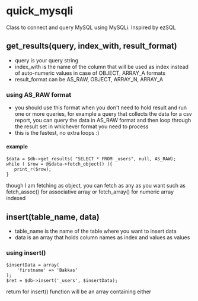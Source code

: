 # quick_mysqli
Class to connect and query MySQL using MySQLi. Inspired by ezSQL

## get_results(query, index_with, result_format)
- query is your query string
- index_with is the name of the column that will be used as index instead of auto-numeric values in case of OBJECT, ARRAY_A formats
- result_format can be AS_RAW, OBJECT, ARRAY_N, ARRAY_A

### using AS_RAW format

 - you should use this format when you don't need to hold result and run one or more queries, for example a query that collects the data for a csv report, you can query the data in AS_RAW format and then loop through the result set in whichever format you need to process
 - this is the fastest, no extra loops :)

 #### example
 ```
$data = $db->get_results( "SELECT * FROM _users", null, AS_RAW);
while ( $row = @$data->fetch_object() ){
    print_r($row);
}
 ```

though I am fetching as object, you can fetch as any as you want such as fetch_assoc() for associative array or fetch_array() for numeric array indexed

## insert(table_name, data)
- table_name is the name of the table where you want to insert data
- data is an array that holds column names as index and values as values

### using insert()
```
$insertData = array(
    'firstname' => 'Bakkas'
);
$ret = $db->insert('_users', $insertData);
```

return for insert() function will be an array containing either 
